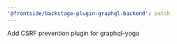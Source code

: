 ```yaml
---
'@frontside/backstage-plugin-graphql-backend': patch
---
```


Add CSRF prevention plugin for graphql-yoga
